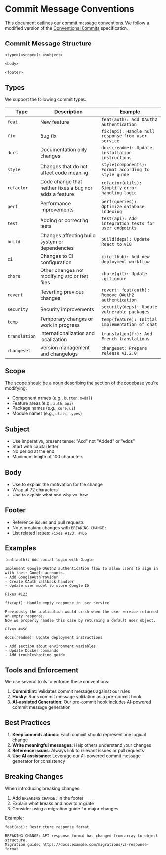 # Commit Message Conventions

This document outlines our commit message conventions. We follow a modified version of the [Conventional Commits](https://www.conventionalcommits.org/) specification.

## Commit Message Structure

```
<type>(<scope>): <subject>

<body>

<footer>
```

## Types

We support the following commit types:

| Type          | Description                                             | Example                                               |
| ------------- | ------------------------------------------------------- | ----------------------------------------------------- |
| `feat`        | New feature                                             | `feat(auth): Add OAuth2 authentication`               |
| `fix`         | Bug fix                                                 | `fix(api): Handle null response from user service`    |
| `docs`        | Documentation only changes                              | `docs(readme): Update installation instructions`      |
| `style`       | Changes that do not affect code meaning                 | `style(components): Format according to style guide`  |
| `refactor`    | Code change that neither fixes a bug nor adds a feature | `refactor(utils): Simplify error handling logic`      |
| `perf`        | Performance improvements                                | `perf(queries): Optimize database indexing`           |
| `test`        | Adding or correcting tests                              | `test(api): Add integration tests for user endpoints` |
| `build`       | Changes affecting build system or dependencies          | `build(deps): Update React to v18`                    |
| `ci`          | Changes to CI configuration                             | `ci(github): Add new deployment workflow`             |
| `chore`       | Other changes not modifying src or test files           | `chore(git): Update .gitignore`                       |
| `revert`      | Reverting previous changes                              | `revert: feat(auth): Remove OAuth2 authentication`    |
| `security`    | Security improvements                                   | `security(deps): Update vulnerable packages`          |
| `temp`        | Temporary changes or work in progress                   | `temp(feature): Initial implementation of chat`       |
| `translation` | Internationalization and localization                   | `translation(fr): Add French translations`            |
| `changeset`   | Version management and changelogs                       | `changeset: Prepare release v1.2.0`                   |

## Scope

The scope should be a noun describing the section of the codebase you're modifying:

- Component names (e.g., `button`, `modal`)
- Feature areas (e.g., `auth`, `api`)
- Package names (e.g., `core`, `ui`)
- Module names (e.g., `utils`, `types`)

## Subject

- Use imperative, present tense: "Add" not "Added" or "Adds"
- Start with capital letter
- No period at the end
- Maximum length of 100 characters

## Body

- Use to explain the motivation for the change
- Wrap at 72 characters
- Use to explain what and why vs. how

## Footer

- Reference issues and pull requests
- Note breaking changes with `BREAKING CHANGE:`
- List related issues: `Fixes #123, #456`

## Examples

```
feat(auth): Add social login with Google

Implement Google OAuth2 authentication flow to allow users to sign in with their Google accounts.
- Add GoogleAuthProvider
- Create OAuth callback handler
- Update user model to store Google ID

Fixes #123
```

```
fix(api): Handle empty response in user service

Previously the application would crash when the user service returned an empty response.
Now we properly handle this case by returning a default user object.

Fixes #456
```

```
docs(readme): Update deployment instructions

- Add section about environment variables
- Update Docker commands
- Add troubleshooting guide
```

## Tools and Enforcement

We use several tools to enforce these conventions:

1. **Commitlint**: Validates commit messages against our rules
2. **Husky**: Runs commit message validation as a pre-commit hook
3. **AI-assisted Generation**: Our pre-commit hook includes AI-powered commit message generation

## Best Practices

1. **Keep commits atomic**: Each commit should represent one logical change
2. **Write meaningful messages**: Help others understand your changes
3. **Reference issues**: Always link to relevant issues or pull requests
4. **Use AI assistance**: Leverage our AI-powered commit message generator for consistency

## Breaking Changes

When introducing breaking changes:

1. Add `BREAKING CHANGE:` in the footer
2. Explain what breaks and how to migrate
3. Consider using a migration guide for major changes

Example:

```
feat(api): Restructure response format

BREAKING CHANGE: API response format has changed from array to object structure.
Migration guide: https://docs.example.com/migrations/v2-response-format
```
